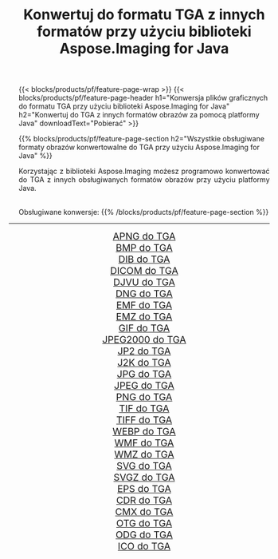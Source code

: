 ﻿---
title: Konwertuj do formatu TGA z innych formatów przy użyciu biblioteki Aspose.Imaging for Java 
weight: 3920
url: /pl/java/conversion/to/tga/ 
lang: pl
langdirlevel: 2
locales: zh-hans,ja,it,ru,de,es,fr,nl,id,lt,pl,pt,vi,tr,ko,zh-hant,ar,hi,th,sv,cs,uk,he
description: Za pomocą Aspose.Imaging możesz konwertować do TGA z innych formatów przy użyciu Javy
---

{{< blocks/products/pf/feature-page-wrap >}}
{{< blocks/products/pf/feature-page-header h1="Konwersja plików graficznych do formatu TGA przy użyciu biblioteki Aspose.Imaging for Java" h2="Konwertuj do TGA z innych formatów obrazów za pomocą platformy Java" downloadText="Pobierać" >}}


{{% blocks/products/pf/feature-page-section  h2="Wszystkie obsługiwane formaty obrazów konwertowalne do TGA przy użyciu Aspose.Imaging for Java" %}}
<p align=justify>Korzystając z biblioteki Aspose.Imaging możesz programowo konwertować do TGA z innych obsługiwanych formatów obrazów przy użyciu platformy Java.</p>
<br/>
Obsługiwane konwersje:
{{% /blocks/products/pf/feature-page-section %}}
<div class="container-fluid productfamilypage bg-gray">
    <div class="convertypes bg-gray agp-content section">
        <div class="container">
		<hr style="margin-left:-20px;"/>
		<div class="row other-converters" style="gap: 10px;font-size: 19px;text-align:center;">
		    <div class='col-md-2 other-converter remove-lp remove-rp'><a href="/imaging/pl/java/conversion/apng-to-tga/" style="padding:15px;">APNG do TGA</a></div>
<div class='col-md-2 other-converter remove-lp remove-rp'><a href="/imaging/pl/java/conversion/bmp-to-tga/" style="padding:15px;">BMP do TGA</a></div>
<div class='col-md-2 other-converter remove-lp remove-rp'><a href="/imaging/pl/java/conversion/dib-to-tga/" style="padding:15px;">DIB do TGA</a></div>
<div class='col-md-2 other-converter remove-lp remove-rp'><a href="/imaging/pl/java/conversion/dicom-to-tga/" style="padding:15px;">DICOM do TGA</a></div>
<div class='col-md-2 other-converter remove-lp remove-rp'><a href="/imaging/pl/java/conversion/djvu-to-tga/" style="padding:15px;">DJVU do TGA</a></div>
<div class='col-md-2 other-converter remove-lp remove-rp'><a href="/imaging/pl/java/conversion/dng-to-tga/" style="padding:15px;">DNG do TGA</a></div>
<div class='col-md-2 other-converter remove-lp remove-rp'><a href="/imaging/pl/java/conversion/emf-to-tga/" style="padding:15px;">EMF do TGA</a></div>
<div class='col-md-2 other-converter remove-lp remove-rp'><a href="/imaging/pl/java/conversion/emz-to-tga/" style="padding:15px;">EMZ do TGA</a></div>
<div class='col-md-2 other-converter remove-lp remove-rp'><a href="/imaging/pl/java/conversion/gif-to-tga/" style="padding:15px;">GIF do TGA</a></div>
<div class='col-md-2 other-converter remove-lp remove-rp'><a href="/imaging/pl/java/conversion/jpeg2000-to-tga/" style="padding:15px;">JPEG2000 do TGA</a></div>
<div class='col-md-2 other-converter remove-lp remove-rp'><a href="/imaging/pl/java/conversion/jp2-to-tga/" style="padding:15px;">JP2 do TGA</a></div>
<div class='col-md-2 other-converter remove-lp remove-rp'><a href="/imaging/pl/java/conversion/j2k-to-tga/" style="padding:15px;">J2K do TGA</a></div>
<div class='col-md-2 other-converter remove-lp remove-rp'><a href="/imaging/pl/java/conversion/jpg-to-tga/" style="padding:15px;">JPG do TGA</a></div>
<div class='col-md-2 other-converter remove-lp remove-rp'><a href="/imaging/pl/java/conversion/jpeg-to-tga/" style="padding:15px;">JPEG do TGA</a></div>
<div class='col-md-2 other-converter remove-lp remove-rp'><a href="/imaging/pl/java/conversion/png-to-tga/" style="padding:15px;">PNG do TGA</a></div>
<div class='col-md-2 other-converter remove-lp remove-rp'><a href="/imaging/pl/java/conversion/tif-to-tga/" style="padding:15px;">TIF do TGA</a></div>
<div class='col-md-2 other-converter remove-lp remove-rp'><a href="/imaging/pl/java/conversion/tiff-to-tga/" style="padding:15px;">TIFF do TGA</a></div>
<div class='col-md-2 other-converter remove-lp remove-rp'><a href="/imaging/pl/java/conversion/webp-to-tga/" style="padding:15px;">WEBP do TGA</a></div>
<div class='col-md-2 other-converter remove-lp remove-rp'><a href="/imaging/pl/java/conversion/wmf-to-tga/" style="padding:15px;">WMF do TGA</a></div>
<div class='col-md-2 other-converter remove-lp remove-rp'><a href="/imaging/pl/java/conversion/wmz-to-tga/" style="padding:15px;">WMZ do TGA</a></div>
<div class='col-md-2 other-converter remove-lp remove-rp'><a href="/imaging/pl/java/conversion/svg-to-tga/" style="padding:15px;">SVG do TGA</a></div>
<div class='col-md-2 other-converter remove-lp remove-rp'><a href="/imaging/pl/java/conversion/svgz-to-tga/" style="padding:15px;">SVGZ do TGA</a></div>
<div class='col-md-2 other-converter remove-lp remove-rp'><a href="/imaging/pl/java/conversion/eps-to-tga/" style="padding:15px;">EPS do TGA</a></div>
<div class='col-md-2 other-converter remove-lp remove-rp'><a href="/imaging/pl/java/conversion/cdr-to-tga/" style="padding:15px;">CDR do TGA</a></div>
<div class='col-md-2 other-converter remove-lp remove-rp'><a href="/imaging/pl/java/conversion/cmx-to-tga/" style="padding:15px;">CMX do TGA</a></div>
<div class='col-md-2 other-converter remove-lp remove-rp'><a href="/imaging/pl/java/conversion/otg-to-tga/" style="padding:15px;">OTG do TGA</a></div>
<div class='col-md-2 other-converter remove-lp remove-rp'><a href="/imaging/pl/java/conversion/odg-to-tga/" style="padding:15px;">ODG do TGA</a></div>
<div class='col-md-2 other-converter remove-lp remove-rp'><a href="/imaging/pl/java/conversion/ico-to-tga/" style="padding:15px;">ICO do TGA</a></div>
                </div>
        </div>
    </div>
</div>
<br/>

